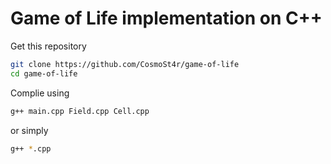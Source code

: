# Game of Life implementation on C++

Get this repository
```bash
git clone https://github.com/CosmoSt4r/game-of-life
cd game-of-life
```

Complie using
```bash
g++ main.cpp Field.cpp Cell.cpp
```

or simply
```bash
g++ *.cpp
```
